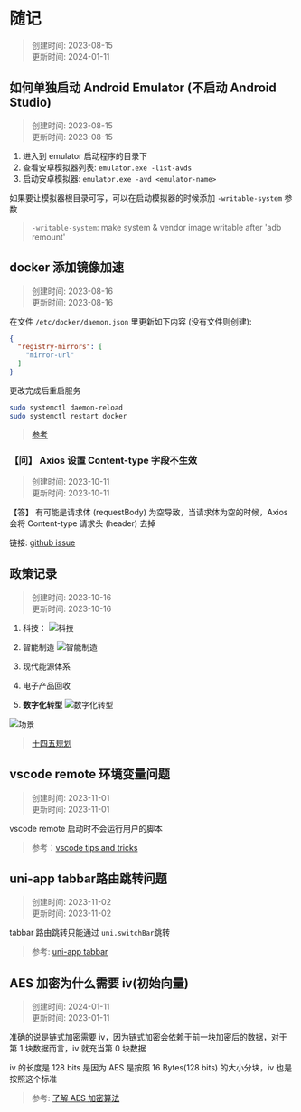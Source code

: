 # 随记
> 创建时间: 2023-08-15  
> 更新时间: 2024-01-11

## 如何单独启动 Android Emulator (不启动 Android Studio)
> 创建时间: 2023-08-15  
> 更新时间: 2023-08-15

1. 进入到 emulator 启动程序的目录下
2. 查看安卓模拟器列表: `emulator.exe -list-avds`
3. 启动安卓模拟器: `emulator.exe -avd <emulator-name>`

如果要让模拟器根目录可写，可以在启动模拟器的时候添加 `-writable-system` 参数
> `-writable-system`: make system & vendor image writable after 'adb remount'

## docker 添加镜像加速
> 创建时间: 2023-08-16  
> 更新时间: 2023-08-16

在文件 `/etc/docker/daemon.json` 里更新如下内容 (没有文件则创建):
```json
{
  "registry-mirrors": [
    "mirror-url"
  ]
}
```

更改完成后重启服务
```bash
sudo systemctl daemon-reload
sudo systemctl restart docker
```

> [参考](https://yeasy.gitbook.io/docker_practice/install/mirror)

### 【问】 Axios 设置 Content-type 字段不生效
> 创建时间: 2023-10-11  
> 更新时间: 2023-10-11

【答】 有可能是请求体 (requestBody) 为空导致，当请求体为空的时候，Axios 会将 Content-type 请求头 (header) 去掉

链接: [github issue](https://github.com/axios/axios/issues/362)

## 政策记录
> 创建时间: 2023-10-16  
> 更新时间: 2023-10-16

1. 科技：
![科技](https://www.gov.cn/xinwen/2021-03/13/W020220405479604275015.jpg)

2. 智能制造
![智能制造](https://www.gov.cn/xinwen/2021-03/13/W020220405479605306649.jpg)

3. 现代能源体系

4. 电子产品回收

5. **数字化转型**
![数字化转型](https://www.gov.cn/xinwen/2021-03/13/W020220405479607988762.jpg)

![场景](https://www.gov.cn/xinwen/2021-03/13/W020220405479608299376.jpg)

> [十四五规划](https://www.gov.cn/xinwen/2021-03/13/content_5592681.htm)

## vscode remote 环境变量问题
> 创建时间: 2023-11-01  
> 更新时间: 2023-11-01

vscode remote 启动时不会运行用户的脚本

> 参考：[vscode tips and tricks](https://code.visualstudio.com/docs/remote/troubleshooting)

## uni-app tabbar路由跳转问题
> 创建时间: 2023-11-02  
> 更新时间: 2023-11-02

tabbar 路由跳转只能通过 `uni.switchBar`跳转

> 参考: [uni-app tabbar](https://uniapp.dcloud.net.cn/collocation/pages.html#tabbar)

## AES 加密为什么需要 iv(初始向量)
> 创建时间: 2024-01-11  
> 更新时间: 2023-01-11

准确的说是链式加密需要 iv，因为链式加密会依赖于前一块加密后的数据，对于第 1 块数据而言，iv 就充当第 0 块数据

iv 的长度是 128 bits 是因为 AES 是按照 16 Bytes(128 bits) 的大小分块，iv 也是按照这个标准

> 参考: [了解 AES 加密算法](https://justinyan.me/post/4356)
